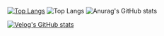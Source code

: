 [![Top Langs](https://github-readme-stats.vercel.app/api/top-langs/?username=hgt4951)](https://github.com/anuraghazra/github-readme-stats)
![Top Langs](https://github-readme-stats.vercel.app/api/top-langs/?username=anuraghazra&layout=compact)
![Anurag's GitHub stats](https://github-readme-stats.vercel.app/api?username=hgt4951&hide=contribs,prs&show_icons=true&theme=graywhite)

[![Velog's GitHub stats](https://velog-readme-stats.vercel.app/api?name=min_young)](https://velog.io/@min_young)

